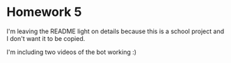 # Homework 5
I'm leaving the README light on details because this is a school project and I don't want it to be copied.

I'm including two videos of the bot working :)

